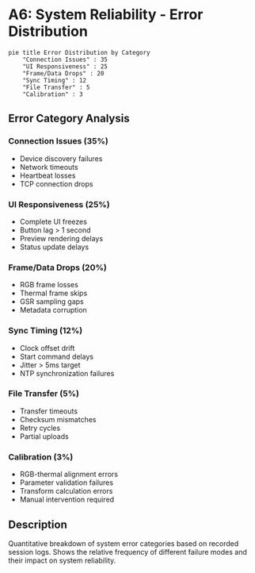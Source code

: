 # A6: System Reliability - Error Distribution

```mermaid
pie title Error Distribution by Category
    "Connection Issues" : 35
    "UI Responsiveness" : 25  
    "Frame/Data Drops" : 20
    "Sync Timing" : 12
    "File Transfer" : 5
    "Calibration" : 3
```

## Error Category Analysis

### Connection Issues (35%)
- Device discovery failures
- Network timeouts
- Heartbeat losses
- TCP connection drops

### UI Responsiveness (25%)
- Complete UI freezes
- Button lag > 1 second
- Preview rendering delays
- Status update delays

### Frame/Data Drops (20%)
- RGB frame losses
- Thermal frame skips
- GSR sampling gaps
- Metadata corruption

### Sync Timing (12%)
- Clock offset drift
- Start command delays
- Jitter > 5ms target
- NTP synchronization failures

### File Transfer (5%)
- Transfer timeouts
- Checksum mismatches
- Retry cycles
- Partial uploads

### Calibration (3%)
- RGB-thermal alignment errors
- Parameter validation failures
- Transform calculation errors
- Manual intervention required

## Description
Quantitative breakdown of system error categories based on recorded session logs. Shows the relative frequency of different failure modes and their impact on system reliability.